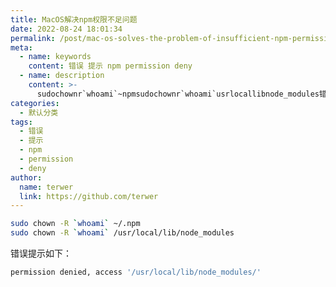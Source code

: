 ```yaml
---
title: MacOS解决npm权限不足问题
date: 2022-08-24 18:01:34
permalink: /post/mac-os-solves-the-problem-of-insufficient-npm-permissions-zugbum.html
meta:
  - name: keywords
    content: 错误 提示 npm permission deny
  - name: description
    content: >-
      sudochownr`whoami`~npmsudochownr`whoami`usrlocallibnode_modules错误提示如下_permissiondeniedaccessusrlocallibnode_modules‍
categories:
  - 默认分类
tags:
  - 错误
  - 提示
  - npm
  - permission
  - deny
author:
  name: terwer
  link: https://github.com/terwer
---
```



```bash
sudo chown -R `whoami` ~/.npm
sudo chown -R `whoami` /usr/local/lib/node_modules
```

错误提示如下：

```bash
permission denied, access '/usr/local/lib/node_modules/'
```

‍
